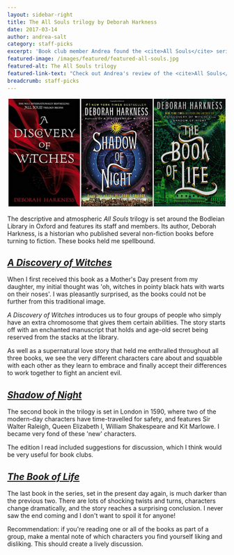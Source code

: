 ```yaml
---
layout: sidebar-right
title: The All Souls trilogy by Deborah Harkness
date: 2017-03-14
author: andrea-salt
category: staff-picks
excerpt: 'Book club member Andrea found the <cite>All Souls</cite> series "spellbinding".'
featured-image: /images/featured/featured-all-souls.jpg
featured-alt: The All Souls trilogy
featured-link-text: "Check out Andrea's review of the <cite>All Souls</cite> series"
breadcrumb: staff-picks
---
```


![The All Souls trilogy](/images/featured/featured-all-souls.jpg)

The descriptive and atmospheric <cite>All Souls</cite> trilogy is set around the Bodleian Library in Oxford and features its staff and members. Its author, Deborah Harkness, is a historian who published several non-fiction books before turning to fiction. These books held me spellbound.

## [<cite>A Discovery of Witches</cite>](https://suffolk.spydus.co.uk/cgi-bin/spydus.exe/ENQ/OPAC/BIBENQ?BRN=425041)

When I first received this book as a Mother's Day present from my daughter, my initial thought was 'oh, witches in pointy black hats with warts on their noses'. I was pleasantly surprised, as the books could not be further from this traditional image.

<cite>A Discovery of Witches</cite> introduces us to four groups of people who simply have an extra chromosome that gives them certain abilities. The story starts off with an enchanted manuscript that holds and age-old secret being reserved from the stacks at the library.

As well as a supernatural love story that held me enthralled throughout all three books, we see the very different characters care about and squabble with each other as they learn to embrace and finally accept their differences to work together to fight an ancient evil.

## [<cite>Shadow of Night</cite>](https://suffolk.spydus.co.uk/cgi-bin/spydus.exe/ENQ/OPAC/BIBENQ?BRN=1303565)

The second book in the trilogy is set in London in 1590, where two of the modern-day characters have time-travelled for safety, and features Sir Walter Raleigh, Queen Elizabeth I, William Shakespeare and Kit Marlowe. I became very fond of these 'new' characters.

The edition I read included suggestions for discussion, which I think would be very useful for book clubs.

## [<cite>The Book of Life</cite>](https://suffolk.spydus.co.uk/cgi-bin/spydus.exe/ENQ/OPAC/BIBENQ?BRN=1735564)

The last book in the series, set in the present day again, is much darker than the previous two. There are lots of shocking twists and turns, characters change dramatically, and the story reaches a surprising conclusion. I never saw the end coming and I don't want to spoil it for anyone!

Recommendation: if you're reading one or all of the books as part of a group, make a mental note of which characters you find yourself liking and disliking. This should create a lively discussion.
